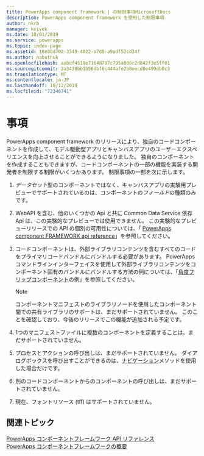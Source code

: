```yaml
---
title: PowerApps component framework | の制限事項MicrosoftDocs
description: PowerApps component framework を使用した制限事項
author: nkrb
manager: kvivek
ms.date: 10/01/2019
ms.service: powerapps
ms.topic: index-page
ms.assetid: 18e88d702-3349-4022-a7d8-a9adf52cd34f
ms.author: nabuthuk
ms.openlocfilehash: aabcf4518e71648797c795a006c2d842f3e5ff01
ms.sourcegitcommit: 2a3430bb1b56dbf6c444afe2b8eecd0e499db0c3
ms.translationtype: MT
ms.contentlocale: ja-JP
ms.lasthandoff: 10/12/2019
ms.locfileid: "72346741"
---
```

# <a name="limitations"></a>事項 

PowerApps component framework のリリースにより、独自のコードコンポーネントを作成して、モデル駆動型アプリとキャンバスアプリのユーザーエクスペリエンスを向上させることができるようになりました。 独自のコンポーネントを作成することもできますが、コードコンポーネントの一部の機能を実装する開発者を制限する制限がいくつかあります。 制限事項の一部を次に示します。

1. *データセット*型のコンポーネントではなく、キャンバスアプリの実験用プレビューでサポートされているのは、コンポーネントの*フィールド*の種類のみです。 
2. WebAPI を含む、他のいくつかの Api と共に Common Data Service 依存 Api は、この実験的なプレビューでは使用できません。 この実験的なプレビューリリースでの API の個別の可用性については、「 [PowerApps component FRAMEWORK api reference](reference/index.md)」を参照してください。
3. コードコンポーネントは、外部ライブラリコンテンツを含むすべてのコードをプライマリコードバンドルにバンドルする必要があります。 PowerApps コマンドラインインターフェイスを使用して外部ライブラリコンテンツをコンポーネント固有のバンドルにバンドルする方法の例については、「[角度フリップコンポーネント](sample-controls/angular-flip-control.md)の例」を参照してください。

   > [!NOTE]
   > コンポーネントマニフェストのライブラリノードを使用したコンポーネント間での共有ライブラリのサポートは、まだサポートされていません。 このことを確認しており、今後のリリースでこの機能が追加される予定です。
4. 1つのマニフェストファイルに複数のコンポーネントを定義することは、まだサポートされていません。
5. プロセスとアクションの呼び出しは、まだサポートされていません。 ダイアログボックスを呼び出すことができるのは、[ナビゲーション](reference/navigation.md)メソッドを使用した場合だけです。
6. 別のコードコンポーネントからのコンポーネントの呼び出しは、まだサポートされていません。
7. 現在、フォントリソース (tff) はサポートされていません。

## <a name="related-topics"></a>関連トピック

[PowerApps コンポーネントフレームワーク API リファレンス](reference/index.md)<br/>
[PowerApps コンポーネントフレームワークの概要](overview.md)
